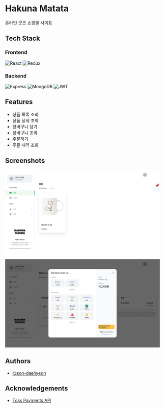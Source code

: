 # Hakuna Matata

온라인 굿즈 쇼핑몰 사이트


## Tech Stack

### Frontend

![React](https://img.shields.io/badge/react-%2320232a.svg?style=for-the-badge&logo=react&logoColor=%2361DAFB)
![Redux](https://img.shields.io/badge/redux-%23593d88.svg?style=for-the-badge&logo=redux&logoColor=white)

### Backend

![Express](https://img.shields.io/badge/Express-000000.svg?style=for-the-badge&logo=express&logoColor=white)
![MongoDB](https://img.shields.io/badge/MongoDB-47A248.svg?style=for-the-badge&logo=mongodb&logoColor=white)
![JWT](https://img.shields.io/badge/JWT-000000.svg?style=for-the-badge&logo=JSON%20web%20tokens&logoColor=white)


## Features

- 상품 목록 조회
- 상품 상세 조회
- 장바구니 담기
- 장바구니 조회
- 주문하기
- 주문 내역 조회


## Screenshots

![Demo1](./demo1.png)
![Demo2](./demo2.png)


## Authors

- [@son-daehyeon](https://www.github.com/son-daehyeon)


## Acknowledgements

- [Toss Payments API](https://docs.tosspayments.com/reference)
